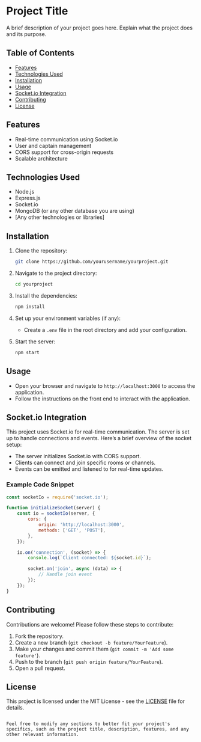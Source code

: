 # Project Title

A brief description of your project goes here. Explain what the project does and its purpose.

## Table of Contents

- [Features](#features)
- [Technologies Used](#technologies-used)
- [Installation](#installation)
- [Usage](#usage)
- [Socket.io Integration](#socketio-integration)
- [Contributing](#contributing)
- [License](#license)

## Features

- Real-time communication using Socket.io
- User and captain management
- CORS support for cross-origin requests
- Scalable architecture

## Technologies Used

- Node.js
- Express.js
- Socket.io
- MongoDB (or any other database you are using)
- [Any other technologies or libraries]

## Installation

1. Clone the repository:
   ```bash
   git clone https://github.com/yourusername/yourproject.git
   ```

2. Navigate to the project directory:
   ```bash
   cd yourproject
   ```

3. Install the dependencies:
   ```bash
   npm install
   ```

4. Set up your environment variables (if any):
   - Create a `.env` file in the root directory and add your configuration.

5. Start the server:
   ```bash
   npm start
   ```

## Usage

- Open your browser and navigate to `http://localhost:3000` to access the application.
- Follow the instructions on the front end to interact with the application.

## Socket.io Integration

This project uses Socket.io for real-time communication. The server is set up to handle connections and events. Here’s a brief overview of the socket setup:

- The server initializes Socket.io with CORS support.
- Clients can connect and join specific rooms or channels.
- Events can be emitted and listened to for real-time updates.

### Example Code Snippet

```javascript
const socketIo = require('socket.io');

function initializeSocket(server) {
    const io = socketIo(server, {
        cors: {
            origin: 'http://localhost:3000',
            methods: ['GET', 'POST'],
        },
    });

    io.on('connection', (socket) => {
        console.log(`Client connected: ${socket.id}`);

        socket.on('join', async (data) => {
            // Handle join event
        });
    });
}
```

## Contributing

Contributions are welcome! Please follow these steps to contribute:

1. Fork the repository.
2. Create a new branch (`git checkout -b feature/YourFeature`).
3. Make your changes and commit them (`git commit -m 'Add some feature'`).
4. Push to the branch (`git push origin feature/YourFeature`).
5. Open a pull request.

## License

This project is licensed under the MIT License - see the [LICENSE](LICENSE) file for details.
```

Feel free to modify any sections to better fit your project's specifics, such as the project title, description, features, and any other relevant information.